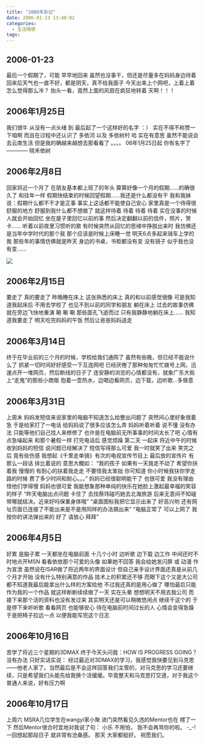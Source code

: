 ```yaml
---
title: "2006年杂记"
date: 2006-01-23 13:48:02
categories:
  - 生活随想
tags:
---
```


## 2006-01-23
最后一个假期了，可能 早早地回来 虽然也没事干，但还是尽量多在妈妈身边待着 回来后天气也一直不好，都是阴天，真不给我面子 今天出来上个网吧，上着上着怎么觉得那么冷？ 抬头一看，竟然上面的风扇在疯狂地转着 天啊！！！

## 2006年1月25日
我们很牛 从没有一点头绪 到 最后起了一个这样好的名字 ：） 实在不得不称赞一下咱啊 而且在过程中还认识了 多依河 以及 多依树村 哈 实在有意思 虽然不能说会去云南生活 但是我的确越来越想去那看看了 。。。。 06年1月25日起 你有名字了 ———— 晓禾依树

## 2006年2月8日
回家将近一个月了 在朋友基本都上班了的年头 算算好像一个月的假期……的确很久了 和往年一样 假期快结束的时候回望假期……我还是什么都没有干 我和我妹说：假期什么都不干才是正事 事实上这话都不能使自己安心 家里真是一个待得很舒服的地方 舒服到我什么都不想做了 就这样待着 待着 待着 待着 实在没事的时候 人就会开始回忆 坐在屋子里回忆以前的事 然后决定翻翻以前的信件，照片，贺卡…… 听着以前夜里习惯听的歌 有时候突然从回忆的思绪中挣脱出来时 我仿佛还是当年中学时代的那个我 那个应该是时候上床睡一觉 明天6点多起来骑车上学的我 那些年的事情仿佛就是昨天 身边的书桌，书柜都没有变 没有镜子 似乎我也没有变……

![](../../../images/2011/p19809427-1.jpg) 

## 2006年2月15日
要走了 真的要走了 昨晚睡在床上 这张熟悉的床上 真的和以前感觉很像 可是我知道我起床后 不用去学校了 也见不到以前的同学和朋友 躺在床上 过去的故事仿佛就在旁边飞快地重演 唰 唰 唰 那些面孔飞逝而过 只有我静静地躺在床上...... 我知道我要走了 明天吃完妈妈的午饭 然后让爸爸妈妈送走

## 2006年3月14日
终于在毕业前的三个月的时候，学校给我们通网了 虽然有些晚，但已经不能说什么了 抓紧一切时间好好感受一下互连网吧 已经厌倦了那种匆匆忙忙拨号上网，迅速点开一堆网页，然后断线的日子了 连安静的浏览的心情都没有，就象广东大街上“走鬼”的那些小商贩 抱着一壶热水，边喝边看网页，边下载，边听歌...多惬意

## 2006年3月31日
上周末 妈妈发短信来说家里的电脑不知道怎么给整出问题了 突然间心里好象很着急 于是给家打了一电话 给妈妈说了很多应该怎么弄 妈妈听着听着 说不懂 没有办法 只能等他们自己找人来修修了 也许是在电脑前无所事事的时间太长了吧 心情有点急噪起来 和那个暑假一样 打完电话后 感觉烦躁 第二天 一起床 将近中午的时候收到妈妈的短信 说问题已经解决了 短信写得那么可爱 我一时就笑了出来 笑完之后 竟有些伤感 我想起《千里走单骑》有次的电视宣传节目上 最后放的宣传片 有那么一段话 排比着说的 意思大概如： “我的孩子 如果有一天我走不动了 希望你扶着我 慢慢的 有耐心的扶着我走走 不要怪我太笨拙 你可知道 你小时候我扶你学走路的时候 费了多少时间和耐心。。。” 妈妈已经很聪明能干了 也很可爱 我没有理由怪他们学得慢 妈妈也很可爱 我能想象那种单纯的快乐在她脸上激起最幸福的笑容的样子 “昨天电脑出点问题 卡住了 去找蔡玮碰巧她去北海旅游 后来无意间不知碰带哪就结决。近来好吗保重身体哦” “桌面图标我把它显示出来了 好高兴哟 还有网址页面已连接了不能出来是不是用同样的办法搞出来” “电脑正常了 可以上网了 我按你的讲法弹出来的 好了 请放心 拜拜”

## 2006年4月5日
好累 是脑子累 一天都坐在电脑前面 十几个小时 边听歌 边下载 边工作 中间还时不时地点开MSN 看看依依那个可爱的头像 如果她不回答 我会给她发闪屏 或 动漫 作为宣泄 虽然说在ISAR做了将近两年的界面设计 但自己亲手设计界面还真是从前几个月才开始 没有什么特别满意的作品 技术上的积累还不够 而眼下这个又是大公司 都不知道我最后能拿出什么样的方案给他 不过我还真的是用心做了 哪怕最后只能作为我的一个作品 就这样断断续续做了一天 实在头晕 想想明天不用去我公司 而接下来那个活的资料也没有发过来 其实明天还是可以稍微悠闲点 继续干这个的 于是停下来听听歌 看看网页 也能够安心 待在电脑前时间过长的人 心情会变得急躁 于是把椅子拉远一点 以便我能写完这个日志

## 2006年10月16日
苦学了将近三个星期的3DMAX 终于今天头问我：HOW IS PROGRESS GOING？ 没有办法 只好实话实说： 经过最近对3DMAX的学习，我感觉我快要见到马克思——他老人家了。当然最后是不会这样回答我们主管的，对马克思的学习还要继续，只是希望我们头能先给我换个活缓缓。毕竟整天和马克思打交道，对于我这个普通人来说，好有压力啊

## 2006年10月17日
上周六 MSRA几位学生在wangyi家小聚 进门突然看见久违的Mentor也在 楞了一下 然后Mentor很合时宜地对我说了句： 小乐 不用怕， 我不会再骂你的啦。 -_-! 一回想起那段日子 就非常有沧桑感。 那天 大家都挺好。 祝愿我们。